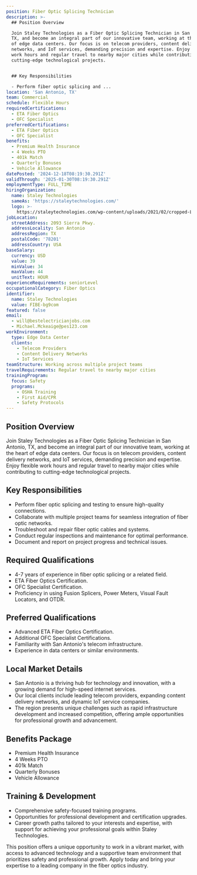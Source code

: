 ```yaml
---
position: Fiber Optic Splicing Technician
description: >-
  ## Position Overview

  Join Staley Technologies as a Fiber Optic Splicing Technician in San Antonio,
  TX, and become an integral part of our innovative team, working at the heart
  of edge data centers. Our focus is on telecom providers, content delivery
  networks, and IoT services, demanding precision and expertise. Enjoy flexible
  work hours and regular travel to nearby major cities while contributing to
  cutting-edge technological projects.


  ## Key Responsibilities

  - Perform fiber optic splicing and ...
location: 'San Antonio, TX'
team: Commercial
schedule: Flexible Hours
requiredCertifications:
  - ETA Fiber Optics
  - OFC Specialist
preferredCertifications:
  - ETA Fiber Optics
  - OFC Specialist
benefits:
  - Premium Health Insurance
  - 4 Weeks PTO
  - 401k Match
  - Quarterly Bonuses
  - Vehicle Allowance
datePosted: '2024-12-18T08:19:30.291Z'
validThrough: '2025-01-30T08:19:30.291Z'
employmentType: FULL_TIME
hiringOrganization:
  name: Staley Technologies
  sameAs: 'https://staleytechnologies.com/'
  logo: >-
    https://staleytechnologies.com/wp-content/uploads/2021/02/cropped-Logo_StaleyTechnologies.png
jobLocation:
  streetAddress: 2093 Sierra Pkwy.
  addressLocality: San Antonio
  addressRegion: TX
  postalCode: '78201'
  addressCountry: USA
baseSalary:
  currency: USD
  value: 39
  minValue: 34
  maxValue: 44
  unitText: HOUR
experienceRequirements: seniorLevel
occupationalCategory: Fiber Optics
identifier:
  name: Staley Technologies
  value: FIBE-bg9com
featured: false
email:
  - will@bestelectricianjobs.com
  - Michael.Mckeaige@pes123.com
workEnvironment:
  type: Edge Data Center
  clients:
    - Telecom Providers
    - Content Delivery Networks
    - IoT Services
teamStructure: Working across multiple project teams
travelRequirements: Regular travel to nearby major cities
trainingProgram:
  focus: Safety
  programs:
    - OSHA Training
    - First Aid/CPR
    - Safety Protocols
---
```




## Position Overview
Join Staley Technologies as a Fiber Optic Splicing Technician in San Antonio, TX, and become an integral part of our innovative team, working at the heart of edge data centers. Our focus is on telecom providers, content delivery networks, and IoT services, demanding precision and expertise. Enjoy flexible work hours and regular travel to nearby major cities while contributing to cutting-edge technological projects.

## Key Responsibilities
- Perform fiber optic splicing and testing to ensure high-quality connections.
- Collaborate with multiple project teams for seamless integration of fiber optic networks.
- Troubleshoot and repair fiber optic cables and systems.
- Conduct regular inspections and maintenance for optimal performance.
- Document and report on project progress and technical issues.

## Required Qualifications
- 4-7 years of experience in fiber optic splicing or a related field.
- ETA Fiber Optics Certification.
- OFC Specialist Certification.
- Proficiency in using Fusion Splicers, Power Meters, Visual Fault Locators, and OTDR.

## Preferred Qualifications
- Advanced ETA Fiber Optics Certification.
- Additional OFC Specialist Certifications.
- Familiarity with San Antonio's telecom infrastructure.
- Experience in data centers or similar environments.

## Local Market Details
- San Antonio is a thriving hub for technology and innovation, with a growing demand for high-speed internet services.
- Our local clients include leading telecom providers, expanding content delivery networks, and dynamic IoT service companies.
- The region presents unique challenges such as rapid infrastructure development and increased competition, offering ample opportunities for professional growth and advancement.

## Benefits Package
- Premium Health Insurance
- 4 Weeks PTO
- 401k Match
- Quarterly Bonuses
- Vehicle Allowance

## Training & Development
- Comprehensive safety-focused training programs.
- Opportunities for professional development and certification upgrades.
- Career growth paths tailored to your interests and expertise, with support for achieving your professional goals within Staley Technologies.

This position offers a unique opportunity to work in a vibrant market, with access to advanced technology and a supportive team environment that prioritizes safety and professional growth. Apply today and bring your expertise to a leading company in the fiber optics industry.